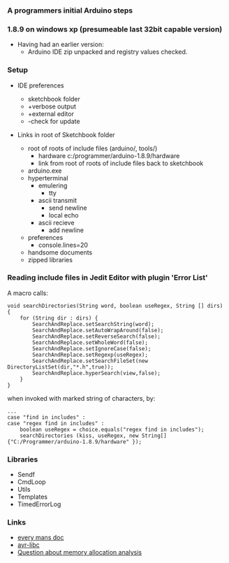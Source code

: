 ### A programmers initial Arduino steps


### 1.8.9 on windows xp (presumeable last 32bit capable version)

- Having had an earlier version:
    - Arduino IDE zip unpacked and registry values checked.

### Setup
- IDE preferences
    - sketchbook folder
    - +verbose output
    - +external editor
    - -check for update
    
- Links in root of Sketchbook folder
    - root of roots of include files (arduino/, tools/) 
        - hardware c:/programmer/arduino-1.8.9/hardware
        - link from root of roots of include files back to sketchbook
    - arduino.exe
    - hyperterminal
        - emulering
            - tty
        - ascii transmit
            - send newline
            - local echo
        - ascii recieve
            - add newline
    - preferences
        - console.lines=20
    - handsome documents
    - zipped libraries


### Reading include files in Jedit Editor with plugin 'Error List'

A macro calls:

    void searchDirectories(String word, boolean useRegex, String [] dirs) {
        for (String dir : dirs) {				
            SearchAndReplace.setSearchString(word);
            SearchAndReplace.setAutoWrapAround(false);
            SearchAndReplace.setReverseSearch(false);
            SearchAndReplace.setWholeWord(false);
            SearchAndReplace.setIgnoreCase(false);
            SearchAndReplace.setRegexp(useRegex);
            SearchAndReplace.setSearchFileSet(new DirectoryListSet(dir,"*.h",true));
            SearchAndReplace.hyperSearch(view,false);
        }
    }

when invoked with marked string of characters, by:
    
    ...
    case "find in includes" :
	case "regex find in includes" :
	    boolean useRegex = choice.equals("regex find in includes");
        searchDirectories (kiss, useRegex, new String[] {"C:/Programmer/arduino-1.8.9/hardware" });


### Libraries

- Sendf
- CmdLoop
- Utils
- Templates
- TimedErrorLog


### Links

- [every mans doc](https://www.arduino.cc/reference/en/)
- [avr-libc](https://www.nongnu.org/avr-libc/user-manual/modules.html)
- [Question about memory allocation analysis](https://arduino.stackexchange.com/questions/52921/question-about-memory-allocation-analysis?rq=1)